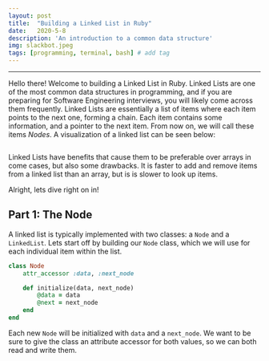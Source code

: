 ```yaml
---
layout: post
title:  "Building a Linked List in Ruby"
date:   2020-5-8
description: 'An introduction to a common data structure'
img: slackbot.jpeg
tags: [programming, terminal, bash] # add tag
---
```

---

Hello there! Welcome to building a Linked List in Ruby. Linked Lists are one of the most common data structures in programming, and if you are preparing for Software Engineering interviews, you will likely come across them frequently. Linked Lists are essentially a list of items where each item points to the next one, forming a chain. Each item contains some information, and a pointer to the next item. From now on, we will call these items *Nodes*. A visualization of a linked list can be seen below:

![]()

Linked Lists have benefits that cause them to be preferable over arrays in come cases, but also some drawbacks. It is faster to add and remove items from a linked list than an array, but is is slower to look up items.

Alright, lets dive right on in!

## Part 1: The Node

A linked list is typically implemented with two classes: a `Node` and a `LinkedList`. Lets start off by building our `Node` class, which we will use for each individual item within the list.

```ruby
class Node
    attr_accessor :data, :next_node

    def initialize(data, next_node)
        @data = data
        @next = next_node
    end
end
```

Each new `Node` will be initialized with `data` and a `next_node`. We want to be sure to give the class an attribute accessor for both values, so we can both read and write them.
